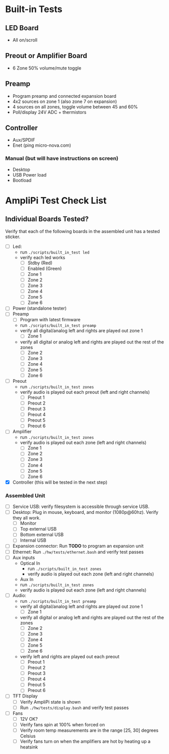 # Built-in Tests
## LED Board
- All on/scroll
## Preout or Amplifier Board
- 6 Zone 50% volume/mute toggle
## Preamp
- Program preamp and connected expansion board
- 4x2 sources on zone 1 (also zone 7 on expansion)
- 4 sources on all zones, toggle volume between 45 and 60%
- Poll/display 24V ADC + thermistors
## Controller
- Aux/SPDIF
- Enet (ping micro-nova.com)
### Manual (but will have instructions on screen)
- Desktop
- USB Power load
- Bootload

# AmpliPi Test Check List
## Individual Boards Tested?
Verify that each of the following boards in the assembled unit has a tested sticker.
- [ ] Led:
  - run `./scripts/built_in_test led`
  - verify each led works
    - [ ] Stdby (Red)
    - [ ] Enabled (Green)
    - [ ] Zone 1
    - [ ] Zone 2
    - [ ] Zone 3
    - [ ] Zone 4
    - [ ] Zone 5
    - [ ] Zone 6
- [ ] Power (standalone tester)
- [ ] Preamp
  - [ ] Program with latest firmware
  - run `./scripts/built_in_test preamp`
  - verify all digital/analog left and rights are played out zone 1
    - [ ] Zone 1
  - verify all digital or analog left and rights are played out the rest of the zones
    - [ ] Zone 2
    - [ ] Zone 3
    - [ ] Zone 4
    - [ ] Zone 5
    - [ ] Zone 6
- [ ] Preout
  - run `./scripts/built_in_test zones`
  - verify audio is played out each preout (left and right channels)
    - [ ] Preout 1
    - [ ] Preout 2
    - [ ] Preout 3
    - [ ] Preout 4
    - [ ] Preout 5
    - [ ] Preout 6
- [ ] Amplifier
  - run `./scripts/built_in_test zones`
  - verify audio is played out each zone (left and right channels)
    - [ ] Zone 1
    - [ ] Zone 2
    - [ ] Zone 3
    - [ ] Zone 4
    - [ ] Zone 5
    - [ ] Zone 6
- [x] Controller (this will be tested in the next step)
### Assembled Unit
- [ ] Service USB: verify filesystem is accessible through service USB.
- [ ] Desktop: Plug in mouse, keyboard, and monitor (1080p@60hz). Verify they all work.
  - [ ] Monitor
  - [ ] Top external USB
  - [ ] Bottom external USB
  - [ ] Internal USB
- [ ] Expansion connector: Run **TODO** to program an expansion unit
- [ ] Ethernet: Run `./hw/tests/ethernet.bash` and verify test passes
- [ ] Aux inputs
  - Optical In
    - run `./scripts/built_in_test zones`
    - verify audio is played out each zone (left and right channels)
  - Aux In
  - run `./scripts/built_in_test zones`
  - verify audio is played out each zone (left and right channels)
- [ ] Audio:
  - run `./scripts/built_in_test preamp`
  - verify all digital/analog left and rights are played out zone 1
    - [ ] Zone 1
  - verify all digital or analog left and rights are played out the rest of the zones
    - [ ] Zone 2
    - [ ] Zone 3
    - [ ] Zone 4
    - [ ] Zone 5
    - [ ] Zone 6
  - verify left and rights are played out each preout
    - [ ] Preout 1
    - [ ] Preout 2
    - [ ] Preout 3
    - [ ] Preout 4
    - [ ] Preout 5
    - [ ] Preout 6
- [ ] TFT Display
    - [ ] Verify AmpliPi state is shown
    - [ ] Run `./hw/tests/display.bash` and verify test passes
- [ ] Fans
  - [ ] 12V OK?
  - [ ] Verify fans spin at 100% when forced on
  - [ ] Verify room temp measurements are in the range [25, 30] degrees Celsius
  - [ ] Verify fans turn on when the amplifiers are hot by heating up a heatsink
